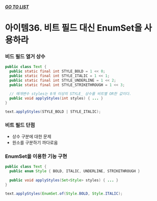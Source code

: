 ##### [GO TO LIST](../README.md)

# 아이템36. 비트 필드 대신 EnumSet을 사용하라

### 비드 필드 열거 상수
``` java
public class Text {
  public static final int STYLE_BOLD = 1 << 0;
  public static final int STYLE_ITALIC = 1 << 1;
  public static final int STYLE_UNDERLINE = 1 << 2;
  public static final int STYLE_STRIKETHROUGH = 1 << 3;
  
  // 매개변수 styles는 0개 이상의 STYLE_ 상수를 비트별 OR한 값이다.
  public void applyStyles(int styles) { ... }
}

text.applyStyles(STYLE_BOLD | STYLE_ITALIC);
```

### 비트 필드 단점
- 상수 구분에 대한 문제
- 원소를 구분하기 까다로움

### EnumSet을 이용한 기능 구현
``` java
public class Text {
  public enum Style { BOLD, ITALIC, UNDERLINE, STRIKETHROUGH }
  
  public void applyStyles(Set<Style> styles) { ... }
}

text.applyStyles(EnumSet.of(Style.BOLD, Style.ITALIC);
```

